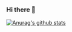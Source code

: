 ### Hi there 👋

<!--
**Hilbertnan/Hilbertnan** is a ✨ _special_ ✨ repository because its `README.md` (this file) appears on your GitHub profile.

Here are some ideas to get you started:

- 🔭 I’m currently working on AI
- 🌱 I’m currently learning GO
- 📫 How to reach me: Hilbertnan@gmail.com
- 😄 Pronouns: Hilbertnan
-->
[![Anurag's github stats](https://github-readme-stats.vercel.app/api?username=hilbertnan)](https://github.com/anuraghazra/github-readme-stats)

